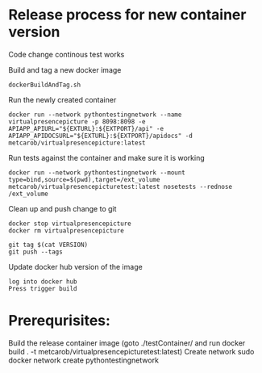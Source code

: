 # Release process for new container version

Code change
continous test works

Build and tag a new docker image
```
dockerBuildAndTag.sh
```

Run the newly created container
```
docker run --network pythontestingnetwork --name virtualpresencepicture -p 8098:8098 -e APIAPP_APIURL="${EXTURL}:${EXTPORT}/api" -e APIAPP_APIDOCSURL="${EXTURL}:${EXTPORT}/apidocs" -d metcarob/virtualpresencepicture:latest
```

Run tests against the container and make sure it is working
```
docker run --network pythontestingnetwork --mount type=bind,source=$(pwd),target=/ext_volume metcarob/virtualpresencepicturetest:latest nosetests --rednose /ext_volume
```

Clean up and push change to git
```
docker stop virtualpresencepicture
docker rm virtualpresencepicture

git tag $(cat VERSION)
git push --tags
```

Update docker hub version of the image
```
log into docker hub
Press trigger build
```

# Prerequrisites:

Build the release container image (goto ./testContainer/ and run docker build . -t metcarob/virtualpresencepicturetest:latest)
Create network
sudo docker network create pythontestingnetwork
